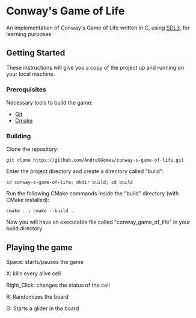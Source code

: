 # Conway's Game of Life

An implementation of Conway's Game of Life written in C, using [SDL3](https://github.com/libsdl-org/SDL), for learning purposes.

## Getting Started

These instructions will give you a copy of the project up and running on
your local machine.

### Prerequisites

Necessary tools to build the game:
- [Git](https://git-scm.com/downloads)
- [Cmake](https://cmake.org/download/)

### Building

Clone the repository:

    git clone https://github.com/AndreGGomes/conway-s-game-of-life.git

Enter the project directory and create a directory called "build":

    cd conway-s-game-of-life; mkdir build; cd build

Run the following CMake commands inside the "build" directory (with CMake installed):

    cmake ..; cmake --build .
    

Now you will have an executable file called "conway_game_of_life" in your build directory

## Playing the game

Space: starts/pauses the game

X: kills every alive cell

Right_Click: changes the status of the cell

R: Randomizes the board

G: Starts a glider in the board
